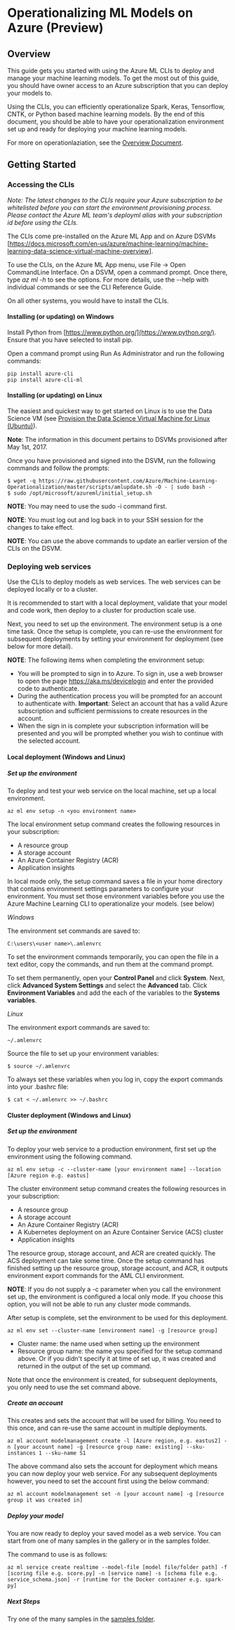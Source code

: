 # Operationalizing ML Models on Azure (Preview)
## Overview

This guide gets you started with using the Azure ML CLIs to deploy and manage your machine learning models. To get the most out of this guide, you should have owner access to an Azure subscription that you can deploy your models to.

Using the CLIs, you can efficiently operationalize Spark, Keras, Tensorflow, CNTK, or Python based machine learning models. By the end of this document, you should be able to have your operationalization environment set up and ready for deploying your machine learning models.

For more on operationlaziation, see the [Overview Document](https://github.com/Azure/Machine-Learning-Operationalization/blob/master/documentation/operationalization-overview.md).

## Getting Started
### Accessing the CLIs
_Note: The latest changes to the CLIs require your Azure subscription to be whitelisted before you can start the environment provisioning process. Please contact the Azure ML team's deployml alias with your subscription id before using the CLIs._

The CLIs come pre-installed on the Azure ML App and on Azure DSVMs [https://docs.microsoft.com/en-us/azure/machine-learning/machine-learning-data-science-virtual-machine-overview]. 

To use the CLIs, on the Azure ML App menu, use File -> Open CommandLine Interface. On a DSVM, open a command prompt. Once there, type *az ml -h* to see the options. For more details, use the --help with individual commands or see the CLI Reference Guide.

On all other systems, you would have to install the CLIs. 

#### Installing (or updating) on Windows

Install Python from [https://www.python.org/](https://www.python.org/). Ensure that you have selected to install pip.

Open a command prompt using Run As Administrator and run the following commands:

    pip install azure-cli
    pip install azure-cli-ml

#### Installing (or updating) on Linux

The easiest and quickest way to get started on Linux is to use the Data Science VM (see [Provision the Data Science Virtual Machine for Linux (Ubuntu)](https://docs.microsoft.com/en-us/azure/machine-learning/machine-learning-data-science-dsvm-ubuntu-intro)).

**Note**: The information in this document pertains to DSVMs provisioned after May 1st, 2017.

Once you have provisioned and signed into the DSVM, run the following commands and follow the prompts:
 
    $ wget -q https://raw.githubusercontent.com/Azure/Machine-Learning-Operationalization/master/scripts/amlupdate.sh -O - | sudo bash -
    $ sudo /opt/microsoft/azureml/initial_setup.sh
    
**NOTE**: You may need to use the sudo -i command first.

**NOTE**: You must log out and log back in to your SSH session for the changes to take effect.

**NOTE**: You can use the above commands to update an earlier version of the CLIs on the DSVM.

### Deploying web services
Use the CLIs to deploy models as web services. The web services can be deployed locally or to a cluster.

It is recommended to start with a local deployment, validate that your model and code work, then deploy to a cluster for production scale use.

Next, you need to set up the environment. The environment setup is a one time task. Once the setup is complete, you can re-use the environment for subsequent deployments by setting your environment for deployment (see below for more detail).

**NOTE**: The following items when completing the environment setup:

* You will be prompted to sign in to Azure. To sign in, use a web browser to open the page https://aka.ms/devicelogin and enter the provided code to authenticate.
* During the authentication process you will be prompted for an account to authenticate with. **Important**: Select an account that has a valid Azure subscription and sufficient permissions to create resources in the account.
* When the sign in is complete your subscription information will be presented and you will be prompted whether you wish to continue with the selected account.

#### Local deployment (Windows and Linux)
##### Set up the environment
To deploy and test your web service on the local machine, set up a local environment.

    az ml env setup -n <you environment name>

The local environment setup command creates the following resources in your subscription:

* A resource group
* A storage account
* An Azure Container Registry (ACR)
* Application insights

In local mode only, the setup command saves a file in your home directory that contains environment settings parameters to configure your environment. You must set those environment variables before you use the Azure Machine Learning CLI to operationalize your models. (see below)

*Windows*

The environment set commands are saved to:

    C:\users\<user name>\.amlenvrc
    
To set the environment commands temporarily, you can open the file in a text editor, copy the commands, and run them at the command prompt.

To set them permanently, open your **Control Panel** and click **System**. Next, click **Advanced System Settings** and select the **Advanced** tab. Click **Environment Variables** and add the each of the variables to the **Systems variables**.

*Linux*

The environment export commands are saved to:

    ~/.amlenvrc

Source the file to set up your environment variables: 

    $ source ~/.amlenvrc
    
To always set these variables when you log in, copy the export commands into your .bashrc file:

    $ cat < ~/.amlenvrc >> ~/.bashrc

#### Cluster deployment (Windows and Linux)
##### Set up the environment
To deploy your web service to a production environment, first set up the environment using the following command.

    az ml env setup -c --cluster-name [your environment name] --location [Azure region e.g. eastus]

The cluster environment setup command creates the following resources in your subscription:

* A resource group
* A storage account
* An Azure Container Registry (ACR)
* A Kubernetes deployment on an Azure Container Service (ACS) cluster
* Application insights
   
The resource group, storage account, and ACR are created quickly. The ACS deployment can take some time. Once the setup command has finished setting up the resource group, storage account, and ACR, it outputs environment export commands for the AML CLI environment. 

**NOTE**: If you do not supply a -c parameter when you call the environment set up, the environment is configured a local only mode. If you choose this option, you will not be able to run any cluster mode commands.

After setup is complete, set the environment to be used for this deployment.

    az ml env set --cluster-name [environment name] -g [resource group]
    
- Cluster name: the name used when setting up the environment
- Resource group name: the name you specified for the setup command above. Or if you didn't specify it at time of set up, it was created and returned in the output of the set up command.

Note that once the environment is created, for subsequent deployments, you only need to use the set command above.

##### Create an account
This creates and sets the account that will be used for billing. You need to this once, and can re-use the same account in multiple deployments.

    az ml account modelmanagement create -l [Azure region, e.g. eastus2] -n [your account name] -g [resource group name: existing] --sku-instances 1 --sku-name S1

The above command also sets the account for deployment which means you can now deploy your web service. For any subsequent deployments however, you need to set the account first using the below command:

    az ml account modelmanagement set -n [your account name] -g [resource group it was created in]

##### Deploy your model
You are now ready to deploy your saved model as a web service. You can start from one of many samples in the gallery or in the samples folder. 

The command to use is as follows:

    az ml service create realtime --model-file [model file/folder path] -f [scoring file e.g. score.py] -n [service name] -s [schema file e.g. service_schema.json] -r [runtime for the Docker container e.g. spark-py]

##### Next Steps

Try one of the many samples in the [samples folder](https://github.com/Azure/Machine-Learning-Operationalization/tree/master/samples).

